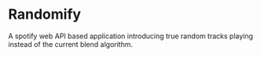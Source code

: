 # Randomify

A spotify web API based application introducing true random tracks playing instead of the current blend algorithm.
